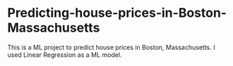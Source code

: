 # Predicting-house-prices-in-Boston-Massachusetts
This is a ML project to predict house prices in Boston, Massachusetts. I used Linear Regression as a ML model.
